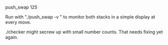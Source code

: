  push_swap 125 
 
Run with "./push_swap -v <your numbers>" to monitor both stacks in a simple display at every move.

./checker might secrew up with small number counts. That needs fixing yet again.
